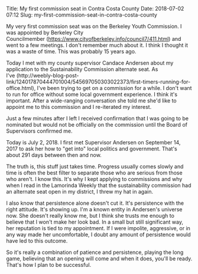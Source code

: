 Title: My first commission seat in Contra Costa County
Date: 2018-07-02 07:12
Slug: my-first-commission-seat-in-contra-costa-county

My very first commission seat was on the Berkeley Youth Commission. I was appointed by Berkeley City Councilmember (https://www.cityofberkeley.info/council7/411.html) and went to a few meetings. I don't remember much about it. I think I thought it was a waste of time. This was probably 15 years ago. 

Today I met with my county supervisor Candace Andersen about my application to the Sustainability Commission alternate seat. As I've (http://weebly-blog-post-link/124017870444701004/545697050303022373/first-timers-running-for-office.html), I've been trying to get on a commission for a while. I don't want to run for office without some local government experience. I think it's important. After a wide-ranging conversation she told me she'd like to appoint me to this commission and I re-iterated my interest. 

Just a few minutes after I left I received confirmation that I was going to be nominated but would not be officially on the commission until the Board of Supervisors confirmed me. 

Today is July 2, 2018. I first met Supervisor Andersen on September 14, 2017 to ask her how to "get into" local politics and government. That's about 291 days between then and now. 

The truth is, this stuff just takes time. Progress usually comes slowly and time is often the best filter to separate those who are serious from those who aren't. I know this. It's why I kept applying to commissions and why when I read in the Lamorinda Weekly that the sustainability commission had an alternate seat open in my district, I threw my hat in again. 

I also know that persistence alone doesn't cut it. It's persistence with the right attitude. It's showing up. I'm a known entity in Andersen's universe now. She doesn't really know me, but I think she trusts me enough to believe that I won't make her look bad. In a small but still significant way, her reputation is tied to my appointment. If I were impolite, aggressive, or in any way made her uncomfortable, I doubt any amount of persistence would have led to this outcome. 

So it's really a combination of patience and persistence, playing the long game, believing that an opening will come and when it does, you'll be ready. That's how I plan to be successful.